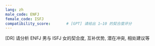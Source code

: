 ```yaml
---
lang: zh
male_code: ENFJ
female_code: ISFJ
compatibility_score:       # [GPT] 请给出 1–10 的契合度评分
---
```


[DR] 请分析 ENFJ 男与 ISFJ 女的契合度, 互补优势, 潜在冲突, 相处建议等

